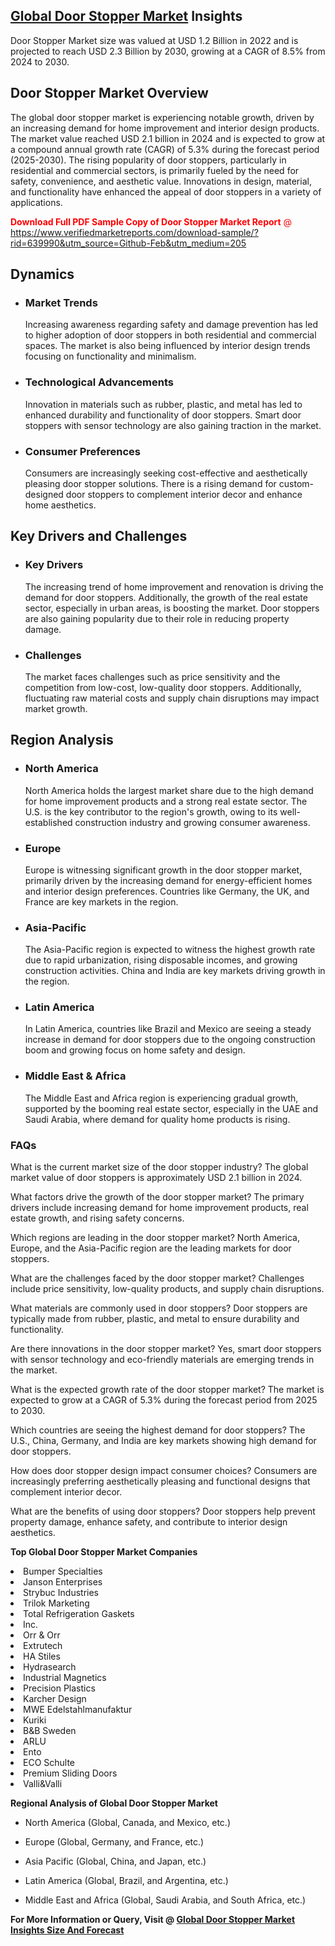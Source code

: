 <h2><a href="https://www.verifiedmarketreports.com/download-sample/?rid=639990&amp;utm_source=Github&amp;utm_medium=205" target="_blank">Global Door Stopper Market</a> Insights</h2><p>Door Stopper Market size was valued at USD 1.2 Billion in 2022 and is projected to reach USD 2.3 Billion by 2030, growing at a CAGR of 8.5% from 2024 to 2030.</p><p> <h2>Door Stopper Market Overview</h2> <p>The global door stopper market is experiencing notable growth, driven by an increasing demand for home improvement and interior design products. The market value reached USD 2.1 billion in 2024 and is expected to grow at a compound annual growth rate (CAGR) of 5.3% during the forecast period (2025-2030). The rising popularity of door stoppers, particularly in residential and commercial sectors, is primarily fueled by the need for safety, convenience, and aesthetic value. Innovations in design, material, and functionality have enhanced the appeal of door stoppers in a variety of applications.</p> <p><p><span class=""><span style="color: #ff0000;"><strong>Download Full PDF Sample Copy of Door Stopper Market Report</strong> @ </span><a href="https://www.verifiedmarketreports.com/download-sample/?rid=639990&amp;utm_source=Github-Feb&amp;utm_medium=205" target="_blank">https://www.verifiedmarketreports.com/download-sample/?rid=639990&amp;utm_source=Github-Feb&amp;utm_medium=205</a></span></p></p> <h2>Dynamics</h2> <ul> <li><h3>Market Trends</h3>Increasing awareness regarding safety and damage prevention has led to higher adoption of door stoppers in both residential and commercial spaces. The market is also being influenced by interior design trends focusing on functionality and minimalism.</li> <li><h3>Technological Advancements</h3>Innovation in materials such as rubber, plastic, and metal has led to enhanced durability and functionality of door stoppers. Smart door stoppers with sensor technology are also gaining traction in the market.</li> <li><h3>Consumer Preferences</h3>Consumers are increasingly seeking cost-effective and aesthetically pleasing door stopper solutions. There is a rising demand for custom-designed door stoppers to complement interior decor and enhance home aesthetics.</li> </ul> <h2>Key Drivers and Challenges</h2> <ul> <li><h3>Key Drivers</h3>The increasing trend of home improvement and renovation is driving the demand for door stoppers. Additionally, the growth of the real estate sector, especially in urban areas, is boosting the market. Door stoppers are also gaining popularity due to their role in reducing property damage.</li> <li><h3>Challenges</h3>The market faces challenges such as price sensitivity and the competition from low-cost, low-quality door stoppers. Additionally, fluctuating raw material costs and supply chain disruptions may impact market growth.</li> </ul> <h2>Region Analysis</h2> <ul> <li><h3>North America</h3>North America holds the largest market share due to the high demand for home improvement products and a strong real estate sector. The U.S. is the key contributor to the region's growth, owing to its well-established construction industry and growing consumer awareness.</li> <li><h3>Europe</h3>Europe is witnessing significant growth in the door stopper market, primarily driven by the increasing demand for energy-efficient homes and interior design preferences. Countries like Germany, the UK, and France are key markets in the region.</li> <li><h3>Asia-Pacific</h3>The Asia-Pacific region is expected to witness the highest growth rate due to rapid urbanization, rising disposable incomes, and growing construction activities. China and India are key markets driving growth in the region.</li> <li><h3>Latin America</h3>In Latin America, countries like Brazil and Mexico are seeing a steady increase in demand for door stoppers due to the ongoing construction boom and growing focus on home safety and design.</li> <li><h3>Middle East & Africa</h3>The Middle East and Africa region is experiencing gradual growth, supported by the booming real estate sector, especially in the UAE and Saudi Arabia, where demand for quality home products is rising.</li> </ul> <h3>FAQs</h3> <p>What is the current market size of the door stopper industry? The global market value of door stoppers is approximately USD 2.1 billion in 2024.</p> <p>What factors drive the growth of the door stopper market? The primary drivers include increasing demand for home improvement products, real estate growth, and rising safety concerns.</p> <p>Which regions are leading in the door stopper market? North America, Europe, and the Asia-Pacific region are the leading markets for door stoppers.</p> <p>What are the challenges faced by the door stopper market? Challenges include price sensitivity, low-quality products, and supply chain disruptions.</p> <p>What materials are commonly used in door stoppers? Door stoppers are typically made from rubber, plastic, and metal to ensure durability and functionality.</p> <p>Are there innovations in the door stopper market? Yes, smart door stoppers with sensor technology and eco-friendly materials are emerging trends in the market.</p> <p>What is the expected growth rate of the door stopper market? The market is expected to grow at a CAGR of 5.3% during the forecast period from 2025 to 2030.</p> <p>Which countries are seeing the highest demand for door stoppers? The U.S., China, Germany, and India are key markets showing high demand for door stoppers.</p> <p>How does door stopper design impact consumer choices? Consumers are increasingly preferring aesthetically pleasing and functional designs that complement interior decor.</p> <p>What are the benefits of using door stoppers? Door stoppers help prevent property damage, enhance safety, and contribute to interior design aesthetics.</p> </p><p><strong>Top Global Door Stopper Market Companies</strong></p><div data-test-id=""><p><li>Bumper Specialties</li><li> Janson Enterprises</li><li> Strybuc Industries</li><li> Trilok Marketing</li><li> Total Refrigeration Gaskets</li><li> Inc.</li><li> Orr & Orr</li><li> Extrutech</li><li> HA Stiles</li><li> Hydrasearch</li><li> Industrial Magnetics</li><li> Precision Plastics</li><li> Karcher Design</li><li> MWE Edelstahlmanufaktur</li><li> Kuriki</li><li> B&B Sweden</li><li> ARLU</li><li> Ento</li><li> ECO Schulte</li><li> Premium Sliding Doors</li><li> Valli&Valli</li></p><div><strong>Regional Analysis of&nbsp;Global Door Stopper Market</strong></div><ul><li dir="ltr"><p dir="ltr">North America&nbsp;(Global, Canada, and Mexico, etc.)</p></li><li dir="ltr"><p dir="ltr">Europe (Global, Germany, and France, etc.)</p></li><li dir="ltr"><p dir="ltr">Asia Pacific&nbsp;(Global, China, and Japan, etc.)</p></li><li dir="ltr"><p dir="ltr">Latin America&nbsp;(Global, Brazil, and Argentina, etc.)</p></li><li dir="ltr">Middle East and Africa&nbsp;(Global, Saudi Arabia, and South Africa, etc.)</li></ul><p><strong>For More Information or Query, Visit @&nbsp;</strong><strong><a href="https://www.verifiedmarketreports.com/product/door-stopper-market/?utm_source=Github&amp;utm_medium=205" target="_blank">Global Door Stopper Market Insights Size And Forecast</a></strong></p></div>

